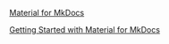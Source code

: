 [Material for MkDocs](https://squidfunk.github.io/mkdocs-material/)

[Getting Started with Material for MkDocs](https://jameswillett.dev/getting-started-with-material-for-mkdocs/)
